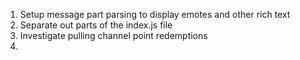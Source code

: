 1. Setup message part parsing to display emotes and other rich text
2. Separate out parts of the index.js file
3. Investigate pulling channel point redemptions
4.